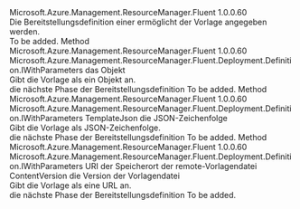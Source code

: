 <Type Name="IWithTemplate" FullName="Microsoft.Azure.Management.ResourceManager.Fluent.Deployment.Definition.IWithTemplate">
  <TypeSignature Language="C#" Value="public interface IWithTemplate" />
  <TypeSignature Language="ILAsm" Value=".class public interface auto ansi abstract IWithTemplate" />
  <TypeSignature Language="DocId" Value="T:Microsoft.Azure.Management.ResourceManager.Fluent.Deployment.Definition.IWithTemplate" />
  <TypeSignature Language="VB.NET" Value="Public Interface IWithTemplate" />
  <TypeSignature Language="F#" Value="type IWithTemplate = interface" />
  <AssemblyInfo>
    <AssemblyName>Microsoft.Azure.Management.ResourceManager.Fluent</AssemblyName>
    <AssemblyVersion>1.0.0.60</AssemblyVersion>
  </AssemblyInfo>
  <Interfaces />
  <Docs>
    <summary>
            Die Bereitstellungsdefinition einer ermöglicht der Vorlage angegeben werden.
            </summary>
    <remarks>To be added.</remarks>
  </Docs>
  <Members>
    <Member MemberName="WithTemplate">
      <MemberSignature Language="C#" Value="public Microsoft.Azure.Management.ResourceManager.Fluent.Deployment.Definition.IWithParameters WithTemplate (object template);" />
      <MemberSignature Language="ILAsm" Value=".method public hidebysig newslot virtual instance class Microsoft.Azure.Management.ResourceManager.Fluent.Deployment.Definition.IWithParameters WithTemplate(object template) cil managed" />
      <MemberSignature Language="DocId" Value="M:Microsoft.Azure.Management.ResourceManager.Fluent.Deployment.Definition.IWithTemplate.WithTemplate(System.Object)" />
      <MemberSignature Language="VB.NET" Value="Public Function WithTemplate (template As Object) As IWithParameters" />
      <MemberSignature Language="F#" Value="abstract member WithTemplate : obj -&gt; Microsoft.Azure.Management.ResourceManager.Fluent.Deployment.Definition.IWithParameters" Usage="iWithTemplate.WithTemplate template" />
      <MemberType>Method</MemberType>
      <AssemblyInfo>
        <AssemblyName>Microsoft.Azure.Management.ResourceManager.Fluent</AssemblyName>
        <AssemblyVersion>1.0.0.60</AssemblyVersion>
      </AssemblyInfo>
      <ReturnValue>
        <ReturnType>Microsoft.Azure.Management.ResourceManager.Fluent.Deployment.Definition.IWithParameters</ReturnType>
      </ReturnValue>
      <Parameters>
        <Parameter Name="template" Type="System.Object" />
      </Parameters>
      <Docs>
        <param name="template">das Objekt</param>
        <summary>
            Gibt die Vorlage als ein Objekt an.
            </summary>
        <returns>die nächste Phase der Bereitstellungsdefinition</returns>
        <remarks>To be added.</remarks>
      </Docs>
    </Member>
    <Member MemberName="WithTemplate">
      <MemberSignature Language="C#" Value="public Microsoft.Azure.Management.ResourceManager.Fluent.Deployment.Definition.IWithParameters WithTemplate (string templateJson);" />
      <MemberSignature Language="ILAsm" Value=".method public hidebysig newslot virtual instance class Microsoft.Azure.Management.ResourceManager.Fluent.Deployment.Definition.IWithParameters WithTemplate(string templateJson) cil managed" />
      <MemberSignature Language="DocId" Value="M:Microsoft.Azure.Management.ResourceManager.Fluent.Deployment.Definition.IWithTemplate.WithTemplate(System.String)" />
      <MemberSignature Language="VB.NET" Value="Public Function WithTemplate (templateJson As String) As IWithParameters" />
      <MemberSignature Language="F#" Value="abstract member WithTemplate : string -&gt; Microsoft.Azure.Management.ResourceManager.Fluent.Deployment.Definition.IWithParameters" Usage="iWithTemplate.WithTemplate templateJson" />
      <MemberType>Method</MemberType>
      <AssemblyInfo>
        <AssemblyName>Microsoft.Azure.Management.ResourceManager.Fluent</AssemblyName>
        <AssemblyVersion>1.0.0.60</AssemblyVersion>
      </AssemblyInfo>
      <ReturnValue>
        <ReturnType>Microsoft.Azure.Management.ResourceManager.Fluent.Deployment.Definition.IWithParameters</ReturnType>
      </ReturnValue>
      <Parameters>
        <Parameter Name="templateJson" Type="System.String" />
      </Parameters>
      <Docs>
        <param name="templateJson">TemplateJson die JSON-Zeichenfolge</param>
        <summary>
            Gibt die Vorlage als JSON-Zeichenfolge.
            </summary>
        <returns>die nächste Phase der Bereitstellungsdefinition</returns>
        <remarks>To be added.</remarks>
      </Docs>
    </Member>
    <Member MemberName="WithTemplateLink">
      <MemberSignature Language="C#" Value="public Microsoft.Azure.Management.ResourceManager.Fluent.Deployment.Definition.IWithParameters WithTemplateLink (string uri, string contentVersion);" />
      <MemberSignature Language="ILAsm" Value=".method public hidebysig newslot virtual instance class Microsoft.Azure.Management.ResourceManager.Fluent.Deployment.Definition.IWithParameters WithTemplateLink(string uri, string contentVersion) cil managed" />
      <MemberSignature Language="DocId" Value="M:Microsoft.Azure.Management.ResourceManager.Fluent.Deployment.Definition.IWithTemplate.WithTemplateLink(System.String,System.String)" />
      <MemberSignature Language="VB.NET" Value="Public Function WithTemplateLink (uri As String, contentVersion As String) As IWithParameters" />
      <MemberSignature Language="F#" Value="abstract member WithTemplateLink : string * string -&gt; Microsoft.Azure.Management.ResourceManager.Fluent.Deployment.Definition.IWithParameters" Usage="iWithTemplate.WithTemplateLink (uri, contentVersion)" />
      <MemberType>Method</MemberType>
      <AssemblyInfo>
        <AssemblyName>Microsoft.Azure.Management.ResourceManager.Fluent</AssemblyName>
        <AssemblyVersion>1.0.0.60</AssemblyVersion>
      </AssemblyInfo>
      <ReturnValue>
        <ReturnType>Microsoft.Azure.Management.ResourceManager.Fluent.Deployment.Definition.IWithParameters</ReturnType>
      </ReturnValue>
      <Parameters>
        <Parameter Name="uri" Type="System.String" />
        <Parameter Name="contentVersion" Type="System.String" />
      </Parameters>
      <Docs>
        <param name="uri">URI der Speicherort der remote-Vorlagendatei</param>
        <param name="contentVersion">ContentVersion die Version der Vorlagendatei</param>
        <summary>
            Gibt die Vorlage als eine URL an.
            </summary>
        <returns>die nächste Phase der Bereitstellungsdefinition</returns>
        <remarks>To be added.</remarks>
      </Docs>
    </Member>
  </Members>
</Type>